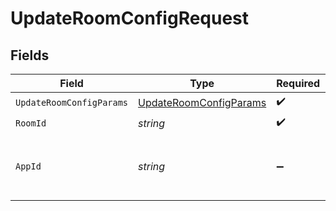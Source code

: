 # UpdateRoomConfigRequest


## Fields

| Field                                                                   | Type                                                                    | Required                                                                | Description                                                             | Example                                                                 |
| ----------------------------------------------------------------------- | ----------------------------------------------------------------------- | ----------------------------------------------------------------------- | ----------------------------------------------------------------------- | ----------------------------------------------------------------------- |
| `UpdateRoomConfigParams`                                                | [UpdateRoomConfigParams](../../Models/Shared/UpdateRoomConfigParams.md) | :heavy_check_mark:                                                      | N/A                                                                     |                                                                         |
| `RoomId`                                                                | *string*                                                                | :heavy_check_mark:                                                      | N/A                                                                     | 2swovpy1fnunu                                                           |
| `AppId`                                                                 | *string*                                                                | :heavy_minus_sign:                                                      | N/A                                                                     | app-af469a92-5b45-4565-b3c4-b79878de67d2                                |